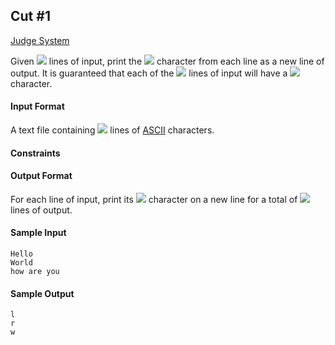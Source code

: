 ## Cut #1

[Judge System]()

Given <img src="https://latex.codecogs.com/svg.latex?\Large&space;N"> lines of input, print the <img src="https://latex.codecogs.com/svg.latex?\Large&space;3^{rd}"> character from each line as a new line of output. It is guaranteed that each of the <img src="https://latex.codecogs.com/svg.latex?\Large&space;n"> lines of input will have a <img src="https://latex.codecogs.com/svg.latex?\Large&space;3^{rd}"> character.
#### Input Format
A text file containing <img src="https://latex.codecogs.com/svg.latex?\Large&space;N"> lines of [ASCII](https://en.wikipedia.org/wiki/ASCII) characters.
#### Constraints

#### Output Format
For each line of input, print its <img src="https://latex.codecogs.com/svg.latex?\Large&space;3^{rd}"> character on a new line for a total of <img src="https://latex.codecogs.com/svg.latex?\Large&space;N"> lines of output.
#### Sample Input
```
Hello
World
how are you
```
#### Sample Output
```
l
r
w
```
